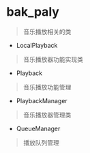 # bak_paly
> 音乐播放相关的类

- LocalPlayback
> 音乐播放器功能实现类

- Playback
> 音乐播放功能管理

- PlaybackManager
> 音乐播放器管理类

- QueueManager
> 播放队列管理